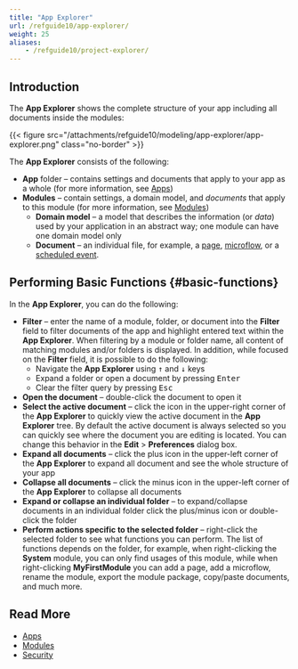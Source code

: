 ```yaml
---
title: "App Explorer"
url: /refguide10/app-explorer/
weight: 25
aliases:
    - /refguide10/project-explorer/
---
```


## Introduction

The **App Explorer** shows the complete structure of your app including all documents inside the modules:

{{< figure src="/attachments/refguide10/modeling/app-explorer/app-explorer.png" class="no-border" >}}

The **App Explorer** consists of the following:

* **App** folder – contains settings and documents that apply to your app as a whole (for more information, see [Apps](/refguide10/app/))
* **Modules** – contain settings, a domain model, and *documents* that apply to this module (for more information, see [Modules](/refguide10/modules/)) 
    * **Domain model** – a model that describes the information (or *data*) used by your application in an abstract way; one module can have one domain model only 
    * **Document** – an individual file, for example, a [page](/refguide10/pages/), [microflow](/refguide10/microflows/), or a [scheduled event](/refguide10/scheduled-events/). 

## Performing Basic Functions {#basic-functions}

In the **App Explorer**, you can do the following:

* **Filter** – enter the name of a module, folder, or document into the **Filter** field to filter documents of the app and highlight entered text within the **App Explorer**. When filtering by a module or folder name, all content of matching modules and/or folders is displayed. In addition, while focused on the **Filter** field, it is possible to do the following:
    * Navigate the **App Explorer** using <kbd>↑</kbd> and <kbd>↓</kbd> keys 
    * Expand a folder or open a document by pressing <kbd>Enter</kbd> 
    * Clear the filter query by pressing <kbd>Esc</kbd>
* **Open the document** – double-click the document to open it
* **Select the active document** – click the icon in the upper-right corner of the **App Explorer** to quickly view the active document in the **App Explorer** tree. By default the active document is always selected so you can quickly see where the document you are editing is located. You can change this behavior in the **Edit** > **Preferences** dialog box.
* **Expand all documents** – click the plus icon in the upper-left corner of the **App Explorer** to expand all document and see the whole structure of your app
* **Collapse all documents** – click the minus icon in the upper-left corner of the **App Explorer** to collapse all documents
* **Expand or collapse an individual folder** – to expand/collapse documents in an individual folder click the plus/minus icon or double-click the folder 
* **Perform actions specific to the selected folder** – right-click the selected folder to see what functions you can perform. The list of functions depends on the folder, for example, when right-clicking the **System** module, you can only find usages of this module, while when right-clicking **MyFirstModule** you can add a page, add a microflow, rename the module, export the module package, copy/paste documents, and much more.

## Read More

* [Apps](/refguide10/app/)
* [Modules](/refguide10/modules/)
* [Security](/refguide10/security/)
